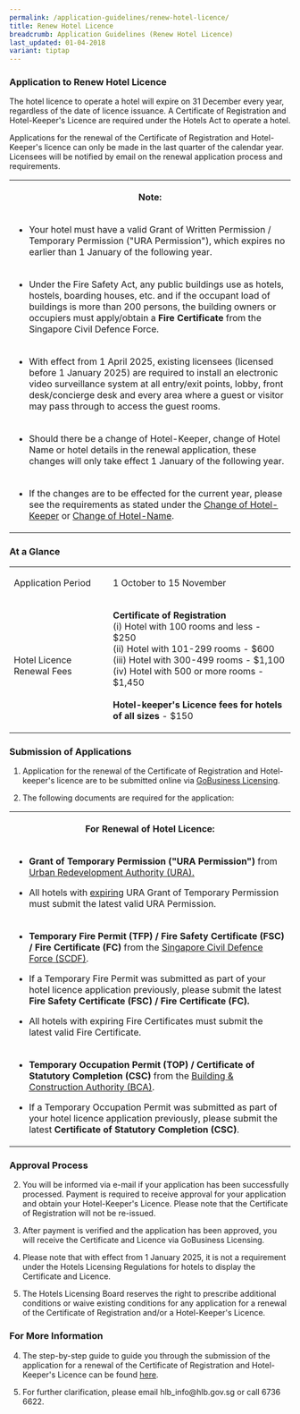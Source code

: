 ```yaml
---
permalink: /application-guidelines/renew-hotel-licence/
title: Renew Hotel Licence
breadcrumb: Application Guidelines (Renew Hotel Licence)
last_updated: 01-04-2018
variant: tiptap
---
```

<h3><strong>Application to Renew Hotel Licence</strong></h3>
<p>The hotel licence to operate a hotel will expire on 31 December every
year, regardless of the date of licence issuance. A Certificate of Registration
and Hotel-Keeper's Licence are required under the Hotels Act to operate
a hotel.</p>
<p>Applications for the renewal of the Certificate of Registration and Hotel-Keeper's
licence can only be made in the last quarter of the calendar year. Licensees
will be notified by email on the renewal application process and requirements.</p>
<table style="minWidth: 25px">
<colgroup>
<col>
</colgroup>
<tbody>
<tr>
<th rowspan="1" colspan="1">
<p>Note:</p>
</th>
</tr>
<tr>
<td rowspan="1" colspan="1">
<ul data-tight="true" class="tight">
<li>
<p>Your hotel must have a valid Grant of Written Permission / Temporary Permission
("URA Permission"), which expires no earlier than 1 January of the following
year.</p>
</li>
</ul>
</td>
</tr>
<tr>
<td rowspan="1" colspan="1">
<ul data-tight="true" class="tight">
<li>
<p>Under the Fire Safety Act, any public buildings use as hotels, hostels,
boarding houses, etc. and if the occupant load of buildings is more than
200 persons, the building owners or occupiers must apply/obtain a <strong>Fire Certificate</strong> from
the Singapore Civil Defence Force.</p>
</li>
</ul>
</td>
</tr>
<tr>
<td rowspan="1" colspan="1">
<ul data-tight="true" class="tight">
<li>
<p>With effect from 1 April 2025, existing licensees (licensed before 1 January
2025) are required to install an electronic video surveillance system at
all entry/exit points, lobby, front desk/concierge desk and every area
where a guest or visitor may pass through to access the guest rooms.</p>
</li>
</ul>
</td>
</tr>
<tr>
<td rowspan="1" colspan="1">
<ul data-tight="true" class="tight">
<li>
<p>Should there be a change of Hotel-Keeper, change of Hotel Name or hotel
details in the renewal application, these changes will only take effect
1 January of the following year.</p>
</li>
</ul>
</td>
</tr>
<tr>
<td rowspan="1" colspan="1">
<ul data-tight="true" class="tight">
<li>
<p>If the changes are to be effected for the current year, please see the
requirements as stated under the <a href="https://www.hlb.gov.sg/application-guidelines/change-of-hotel-keeper/" rel="noopener noreferrer nofollow" target="_blank">Change of Hotel-Keeper</a> or
<a href="https://www.hlb.gov.sg/application-guidelines/change-of-hotel-name/" rel="noopener noreferrer nofollow" target="_blank">Change of Hotel-Name</a>.</p>
</li>
</ul>
</td>
</tr>
</tbody>
</table>
<p></p>
<h3><strong>At a Glance</strong></h3>
<table style="minWidth: 50px">
<colgroup>
<col>
<col>
</colgroup>
<tbody>
<tr>
<td rowspan="1" colspan="1">
<p>Application Period</p>
</td>
<td rowspan="1" colspan="1">
<p>1 October to 15 November</p>
</td>
</tr>
<tr>
<td rowspan="1" colspan="1">
<p>Hotel Licence Renewal Fees</p>
</td>
<td rowspan="1" colspan="1">
<p><strong>Certificate of Registration</strong> 
<br>(i) Hotel with 100 rooms and less - $250
<br>(ii) Hotel with 101-299 rooms - $600
<br>(iii) Hotel with 300-499 rooms - $1,100
<br>(iv) Hotel with 500 or more rooms - $1,450
<br>
<br><strong>Hotel-keeper's Licence fees for hotels of all sizes</strong> -
$150
<br>
</p>
</td>
</tr>
</tbody>
</table>
<h3><strong>Submission of Applications</strong></h3>
<ol data-tight="true" class="tight">
<li>
<p>Application for the renewal of the Certificate of Registration and Hotel-keeper's
licence are to be submitted online via <a href="https://www.gobusiness.gov.sg/licences" rel="noopener noreferrer nofollow" target="_blank">GoBusiness Licensing</a>.</p>
</li>
<li>
<p>The following documents are required for the application:</p>
</li>
</ol>
<table style="minWidth: 25px">
<colgroup>
<col>
</colgroup>
<tbody>
<tr>
<th rowspan="1" colspan="1">
<p>For Renewal of Hotel Licence:</p>
</th>
</tr>
<tr>
<td rowspan="1" colspan="1">
<ul data-tight="true" class="tight">
<li>
<p><strong>Grant of Temporary Permission ("URA Permission")</strong> from
<a href="https://www.ura.gov.sg/" rel="noopener noreferrer nofollow" target="_blank"><u>Urban Redevelopment Authority (URA).</u>
</a>
</p>
</li>
<li>
<p>All hotels with <u>expiring</u> URA Grant of Temporary Permission must submit
the latest valid URA Permission.</p>
</li>
</ul>
</td>
</tr>
<tr>
<td rowspan="1" colspan="1">
<ul data-tight="true" class="tight">
<li>
<p><strong>Temporary Fire Permit (TFP) / Fire Safety Certificate (FSC)</strong>  <strong>/ Fire Certificate (FC) </strong>from
the <a href="https://www.scdf.gov.sg/" rel="noopener noreferrer nofollow" target="_blank"><u>Singapore Civil Defence Force (SCDF)</u></a>.</p>
</li>
<li>
<p>If a Temporary Fire Permit was submitted as part of your hotel licence
application previously, please submit the latest <strong>Fire Safety Certificate (FSC)</strong>  <strong>/ Fire Certificate (FC).</strong>
</p>
</li>
<li>
<p>All hotels with expiring Fire Certificates must submit the latest valid
Fire Certificate.</p>
</li>
</ul>
</td>
</tr>
<tr>
<td rowspan="1" colspan="1">
<ul data-tight="true" class="tight">
<li>
<p><strong>Temporary Occupation Permit (TOP) / Certificate of Statutory Completion (CSC)</strong> from
the <a href="https://www.bca.gov.sg/" rel="noopener noreferrer nofollow" target="_blank"><u>Building &amp; Construction Authority (BCA)</u></a>.</p>
</li>
<li>
<p>If a Temporary Occupation Permit was submitted as part of your hotel licence
application previously, please submit the latest<strong> Certificate of Statutory Completion (CSC)</strong>.</p>
</li>
</ul>
</td>
</tr>
</tbody>
</table>
<h3><strong>Approval Process</strong></h3>
<ol start="2">
<li>
<p>You will be informed via e-mail if your application has been successfully
processed. Payment is required to receive approval for your application
and obtain your Hotel-Keeper's Licence. Please note that the Certificate
of Registration will not be re-issued.</p>
</li>
<li>
<p>After payment is verified and the application has been approved, you will
receive the Certificate and Licence via GoBusiness Licensing.</p>
</li>
<li>
<p>Please note that with effect from 1 January 2025, it is not a requirement
under the Hotels Licensing Regulations for hotels to display the Certificate
and Licence.</p>
</li>
<li>
<p>The Hotels Licensing Board reserves the right to prescribe additional
conditions or waive existing conditions for any application for a renewal
of the Certificate of Registration and/or a Hotel-Keeper's Licence.</p>
</li>
</ol>
<h3><strong>For More Information</strong></h3>
<ol start="4">
<li>
<p>The step-by-step guide to guide you through the submission of the application
for a renewal of the Certificate of Registration and Hotel-Keeper's Licence
can be found <a href="/files/resources/guides/guide_licence_renewal_2025.pdf" rel="noopener noreferrer nofollow" target="_blank">here</a>.</p>
</li>
<li>
<p>For further clarification, please email hlb_info@hlb.gov.sg or call 6736
6622.</p>
</li>
</ol>
<p></p>